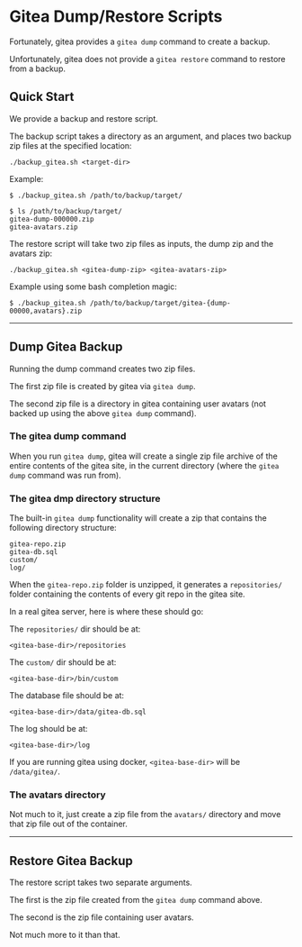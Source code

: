 # Gitea Dump/Restore Scripts

Fortunately, gitea provides a `gitea dump` command to create a backup.

Unfortunately, gitea does not provide a `gitea restore` command to restore from a backup.


## Quick Start

We provide a backup and restore script.

The backup script takes a directory as an argument,
and places two backup zip files at the specified location:

```
./backup_gitea.sh <target-dir>
```

Example:

```
$ ./backup_gitea.sh /path/to/backup/target/

$ ls /path/to/backup/target/
gitea-dump-000000.zip
gitea-avatars.zip
```

The restore script will take two zip files as inputs,
the dump zip and the avatars zip:

```
./backup_gitea.sh <gitea-dump-zip> <gitea-avatars-zip>
```

Example using some bash completion magic:

```
$ ./backup_gitea.sh /path/to/backup/target/gitea-{dump-00000,avatars}.zip
```

-----

## Dump Gitea Backup

Running the dump command creates two zip files.

The first zip file is created by gitea via `gitea dump`.

The second zip file is a directory in gitea containing user avatars 
(not backed up using the above `gitea dump` command).

### The gitea dump command

When you run `gitea dump`, gitea will create a single zip file archive
of the entire contents of the gitea site, in the current directory 
(where the `gitea dump` command was run from).

### The gitea dmp directory structure

The built-in `gitea dump` functionality will create a zip
that contains the following directory structure:

```
gitea-repo.zip
gitea-db.sql
custom/
log/
```

When the `gitea-repo.zip` folder is unzipped, it generates a `repositories/` folder
containing the contents of every git repo in the gitea site.

In a real gitea server, here is where these should go:

The `repositories/` dir should be at:

```
<gitea-base-dir>/repositories
```

The `custom/` dir should be at:

```
<gitea-base-dir>/bin/custom
```

The database file should be at:

```
<gitea-base-dir>/data/gitea-db.sql
```

The log should be at:

```
<gitea-base-dir>/log
```

If you are running gitea using docker,
`<gitea-base-dir>` will be `/data/gitea/`.

### The avatars directory

Not much to it, just create a zip file from the 
`avatars/` directory and move that zip file 
out of the container.

------

## Restore Gitea Backup

The restore script takes two separate arguments.

The first is the zip file created from the `gitea dump` command above.

The second is the zip file containing user avatars.

Not much more to it than that.

